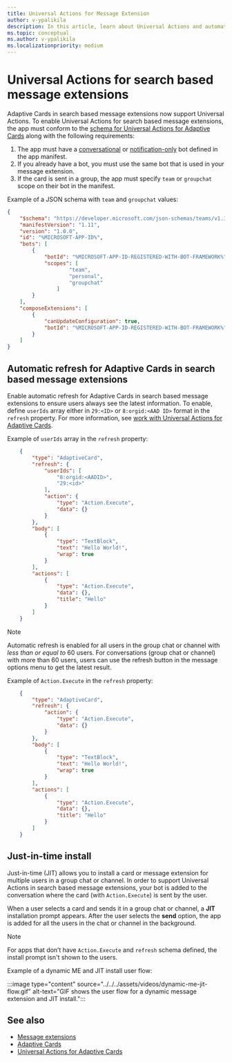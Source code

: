 ```yaml
---
title: Universal Actions for Message Extension
author: v-ypalikila
description: In this article, learn about Universal Actions and automatic refresh for Adaptive Cards in search based message extensions.
ms.topic: conceptual
ms.author: v-ypalikila
ms.localizationpriority: medium
---
```


# Universal Actions for search based message extensions

Adaptive Cards in search based message extensions now support Universal Actions. To enable Universal Actions for search based message extensions, the app must conform to the [schema for Universal Actions for Adaptive Cards](../../../task-modules-and-cards/cards/Universal-actions-for-adaptive-cards/Work-with-Universal-Actions-for-Adaptive-Cards.md#schema-for-universal-actions-for-adaptive-cards) along with the following requirements:

1. The app must have a [conversational](../../../bots/build-conversational-capability.md) or [notification-only](../../../bots/build-notification-capability.md) bot defined in the app manifest.
1. If you already have a bot, you must use the same bot that is used in your message extension.
1. If the card is sent in a group, the app must specify `team` or `groupchat` scope on their bot in the manifest.

Example of a JSON schema with `team` and `groupchat` values:

```json
{
    "$schema": "https://developer.microsoft.com/json-schemas/teams/v1.11/MicrosoftTeams.schema.json",
    "manifestVersion": "1.11",
    "version": "1.0.0",
    "id": "%MICROSOFT-APP-ID%",
    "bots": [
        {
            "botId": "%MICROSOFT-APP-ID-REGISTERED-WITH-BOT-FRAMEWORK%",
            "scopes": [
                    "team",
                    "personal",
                    "groupchat"
                ]
        }
    ],
    "composeExtensions": [
        {
            "canUpdateConfiguration": true,
            "botId": "%MICROSOFT-APP-ID-REGISTERED-WITH-BOT-FRAMEWORK%", // Use the same bot as what is specified in the bots section above
        }
    ]
}
```

## Automatic refresh for Adaptive Cards in search based message extensions

Enable automatic refresh for Adaptive Cards in search based message extensions to ensure users always see the latest information. To enable, define `userIds` array either in  `29:<ID>` or `8:orgid:<AAD ID>` format in the `refresh` property. For more information, see [work with Universal Actions for Adaptive Cards](../../../task-modules-and-cards/cards/Universal-actions-for-adaptive-cards/Work-with-Universal-Actions-for-Adaptive-Cards.md#user-ids-in-refresh).

Example of `userIds` array in the `refresh` property:

```json
    {
        "type": "AdaptiveCard",
        "refresh": {
            "userIds": [
                "8:orgid:<AADID>",
                "29:<id>"
            ],
            "action": {
                "type": "Action.Execute",
                "data": {}
            }
        },
        "body": [
            {
                "type": "TextBlock",
                "text": "Hello World!",
                "wrap": true
            }
        ],
        "actions": [
            {
                "type": "Action.Execute",
                "data": {},
                "title": "Hello"
            }
        ]
    }
```

> [!NOTE]
> Automatic refresh is enabled for all users in the group chat or channel with *less than or equal to* 60 users. For conversations (group chat or channel) with more than 60 users, users can use the refresh button in the message options menu to get the latest result.

Example of `Action.Execute` in the `refresh` property:

```json
    {
        "type": "AdaptiveCard",
        "refresh": {
            "action": {
                "type": "Action.Execute",
                "data": {}
            }
        },
        "body": [
            {
                "type": "TextBlock",
                "text": "Hello World!",
                "wrap": true
            }
        ],
        "actions": [
            {
                "type": "Action.Execute",
                "data": {},
                "title": "Hello"
            }
        ]
    }
```

## Just-in-time install

Just-in-time (JIT) allows you to install a card or message extension for multiple users in a group chat or channel. In order to support Universal Actions in search based message extensions, your bot is added to the conversation where the card (with `Action.Execute`) is sent by the user.

When a user selects a card and sends it in a group chat or channel, a **JIT** installation prompt appears. After the user selects the **send** option, the app is added for all the users in the chat or channel in the background.

> [!NOTE]
> For apps that don’t have `Action.Execute` and `refresh` schema defined, the install prompt isn't shown to the users.

Example of a dynamic ME and JIT install user flow:

  :::image type="content" source="../../../assets/videos/dynamic-me-jit-flow.gif" alt-text="GIF shows the user flow for a dynamic message extension and JIT install.":::

## See also

* [Message extensions](../../what-are-messaging-extensions.md)
* [Adaptive Cards](../../../task-modules-and-cards/what-are-cards.md#adaptive-cards)
* [Universal Actions for Adaptive Cards](../../../task-modules-and-cards/cards/Universal-actions-for-adaptive-cards/Overview.md)
